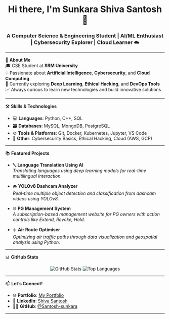 <h1 align="center">Hi there, I'm Sunkara Shiva Santosh 👋</h1>
<h3 align="center">A Computer Science & Engineering Student | AI/ML Enthusiast | Cybersecurity Explorer | Cloud Learner ☁️</h3>

---

🌟 **About Me**  
🎓 CSE Student at **SRM University**  
💡 Passionate about **Artificial Intelligence**, **Cybersecurity**, and **Cloud Computing**  
🚀 Currently exploring **Deep Learning**, **Ethical Hacking**, and **DevOps Tools**  
📈 Always curious to learn new technologies and build innovative solutions  

---

🛠️ **Skills & Technologies**

- 💻 **Languages**: Python, C++, SQL  
- 🗃️ **Databases**: MySQL, MongoDB, PostgreSQL  
- ⚙️ **Tools & Platforms**: Git, Docker, Kubernetes, Jupyter, VS Code  
- 🔐 **Other**: Cybersecurity Basics, Ethical Hacking, Cloud (AWS, GCP)

---

📚 **Featured Projects**

- 🔤 **Language Translation Using AI**  
  _Translating languages using deep learning models for real-time multilingual interaction._

- 🚘 **YOLOv8 Dashcam Analyzer**  
  _Real-time multiple object detection and classification from dashcam videos using YOLOv8._

- 🌐 **PG Management System**  
  _A subscription-based management website for PG owners with action controls like Extend, Revoke, Hold._

- ✈️ **Air Route Optimiser**  
  _Optimizing air traffic paths through data visualization and geospatial analysis using Python._

---

📊 **GitHub Stats**

<p align="center">
  <img src="https://github-readme-stats.vercel.app/api?username=Santosh-sunkara&show_icons=true&theme=radical" alt="GitHub Stats" />
  <img src="https://github-readme-stats.vercel.app/api/top-langs/?username=Santosh-sunkara&layout=compact&theme=radical" alt="Top Languages" />
</p>

---

📫 **Let’s Connect!**

- 🌐 **Portfolio**: [My Portfolio](https://delightful-sprite-cc7809.netlify.app/)  
- 💼 **LinkedIn**: [Shiva Santosh](https://www.linkedin.com/in/shiva-santosh-2489bb25a/)  
- 🧑‍💻 **GitHub**: [@Santosh-sunkara](https://github.com/Santosh-sunkara)  

---

